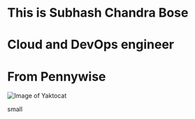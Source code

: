 # This is Subhash Chandra Bose 
# Cloud and DevOps engineer
# From Pennywise


![Image of Yaktocat](https://octodex.github.com/images/yaktocat.png)



























small
